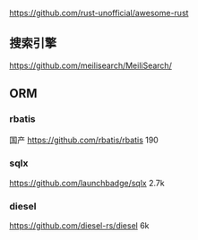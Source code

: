 
https://github.com/rust-unofficial/awesome-rust

## 搜索引擎
https://github.com/meilisearch/MeiliSearch/

## ORM
### rbatis
国产
https://github.com/rbatis/rbatis 190

### sqlx
https://github.com/launchbadge/sqlx 2.7k

### diesel

https://github.com/diesel-rs/diesel 6k